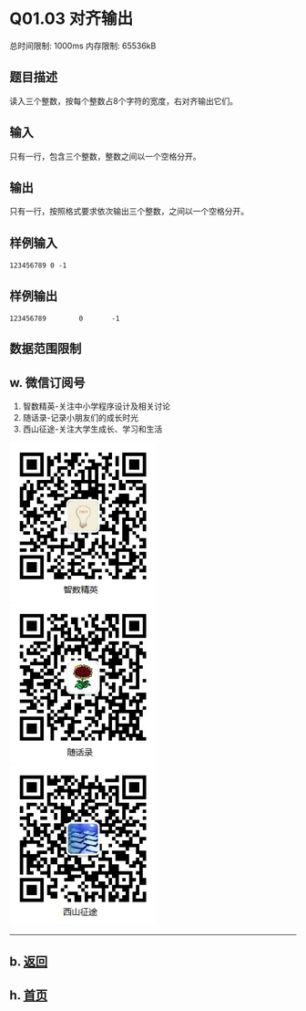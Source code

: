 # Q01.03 对齐输出

总时间限制: 1000ms 内存限制: 65536kB

## 题目描述

读入三个整数，按每个整数占8个字符的宽度，右对齐输出它们。

## 输入

只有一行，包含三个整数，整数之间以一个空格分开。

## 输出

只有一行，按照格式要求依次输出三个整数，之间以一个空格分开。

## 样例输入

    123456789 0 -1

## 样例输出

    123456789        0       -1

## 数据范围限制

## w. 微信订阅号

1. 智数精英-关注中小学程序设计及相关讨论
2. 随话录-记录小朋友们的成长时光
2. 西山征途-关注大学生成长、学习和生活

![欢迎关注“智数精英”订阅号](../../assets/me/img/idea8.jpg)
![欢迎关注“随话录”订阅号](../../assets/me/img/shl8.jpg)
![欢迎关注“西山征途”订阅号](../../assets/me/img/xszt8.jpg)

----------

## b. [返回](../)
    
## h. [首页](../../)

